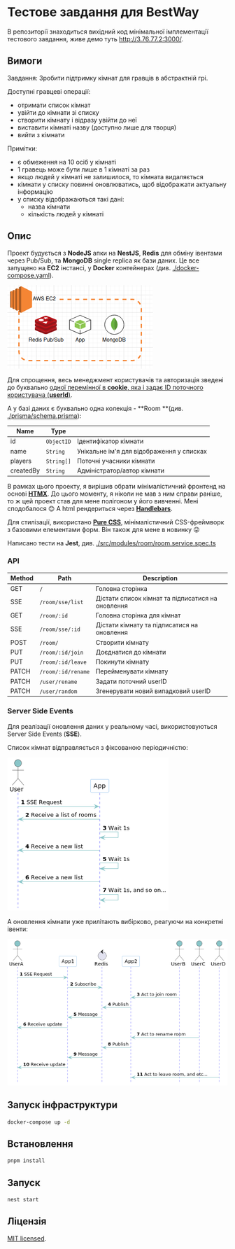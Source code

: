 # Тестове завдання для BestWay

В репозиторії знаходиться вихідний код мінімальної імплементації тестового завдання, живе демо туть http://3.76.77.2:3000/.

## Вимоги

Завдання: Зробити підтримку кімнат для гравців в абстрактній грі.

Доступні гравцеві операції:

- отримати список кімнат
- увійти до кімнати зі списку
- створити кімнату і відразу увійти до неї
- виставити кімнаті назву (доступно лише для творця)
- вийти з кімнати

Примітки:

- є обмеження на 10 осіб у кімнаті
- 1 гравець може бути лише в 1 кімнаті за раз
- якщо людей у кімнаті не залишилося, то кімната видаляється
- кімнати у списку повинні оновлюватись, щоб відображати актуальну інформацію
- у списку відображаються такі дані:
    - назва кімнати
    - кількість людей у кімнаті

## Опис

Проект будується з **NodeJS** апки на **NestJS**, **Redis** для обміну івентами через Pub/Sub, та **MongoDB** single replica як бази
даних. Це все запущено на **EC2** інстансі, у **Docker** контейнерах (див. [./docker-compose.yaml](./docker-compose.yaml)).

![](./doc/infrastructure.png)

Для спрощення, весь менеджмент користувачів та авторизація зведені до буквально [одної перемінної в **cookie**, яка і задає ID поточного користувача (**userId**)](src/utils/cookie/set-cookie-user-id.ts).

А у базі даних є буквально одна колекція - **Room **(див. [./prisma/schema.prisma](./prisma/schema.prisma)):

| Name      | Type       |                                           |
|-----------|------------|-------------------------------------------|
| id        | `ObjectID` | Ідентифікатор кімнати                     |
| name      | `String`   | Унікальне ім'я для відображення у списках |
| players   | `String[]` | Поточні учасники кімнати                  |
| createdBy | `String`   | Адміністратор/автор кімнати               |

В рамках цього проекту, я вирішив обрати мінімалістичний фронтенд на основі **[HTMX](https://htmx.org/)**. До цього моменту, я ніколи не мав з ним справи раніше, то ж цей проект став для мене полігоном у його вивченні. Мені сподобалося :blush:  А html рендериться через **[Handlebars](https://handlebarsjs.com/)**.

Для стилізації, використано **[Pure CSS](https://purecss.io/)**, мінімалістичний CSS-фреймворк з базовими елементами форм. Він також для мене в новинку :stuck_out_tongue_winking_eye:

Написано тести на **Jest**, див. [./src/modules/room/room.service.spec.ts](./src/modules/room/room.service.spec.ts)

### API

| Method | Path               | Description                                       |
|--------|--------------------|---------------------------------------------------|
| GET    | `/`                | Головна сторінка                                  |
| SSE    | `/room/sse/list`   | Дістати список кімнат та підписатися на оновлення |
| GET    | `/room/:id`        | Головна сторінка для кімнат                       |
| SSE    | `/room/sse/:id`    | Дістати кімнату та підписатися на оновлення       |
| POST   | `/room/`           | Створити кімнату                                  |
| PUT    | `/room/:id/join`   | Доєднатися до кімнати                             |
| PUT    | `/room/:id/leave`  | Покинути кімнату                                  |
| PATCH  | `/room/:id/rename` | Перейменувати кімнату                             |
| PATCH  | `/user/rename`     | Задати поточний userID                            |
| PATCH  | `/user/random`     | Згенерувати новий випадковий userID               |

### Server Side Events

Для реалізації оновлення даних у реальному часі, використовуються Server Side Events (**SSE**).

Список кімнат відправляється з фіксованою періодичністю:

![](doc/puml/list.sse.png)

А оновлення кімнати уже прилітають вибірково, реагуючи на конкретні івенти:

![](doc/puml/room.sse.png)

## Запуск інфраструктури

```bash
docker-compose up -d
```

## Встановлення

```bash
pnpm install
```

## Запуск

```bash
nest start
```

## Ліцензія

[MIT licensed](LICENSE).
